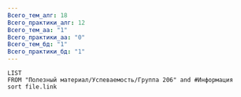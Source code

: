 ```yaml
---
Всего_тем_алг: 18
Всего_практики_алг: 12
Всего_тем_aa: "1"
Всего_практики_aa: "0"
Всего_тем_бд: "1"
Всего_практики_бд: "1"
---
```

```dataview
LIST
FROM "Полезный материал/Успеваемость/Группа 206" and #Информация 
sort file.link
```
